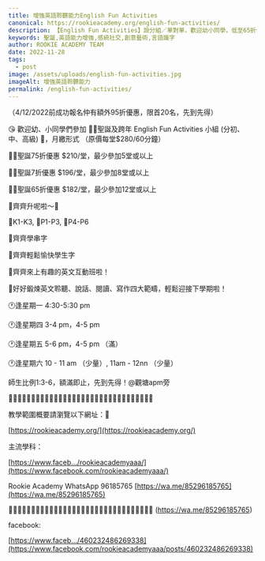 ```yaml
---
title: 增強英語聆聽能力English Fun Activities
canonical: https://rookieacademy.org/english-fun-activities/
description: 【English Fun Activities】設分組／單對單，歡迎幼小同學，低至65折優惠，普世歡騰 根德園、明慧等名校同學都參加，Let's go
keywords: 聖誕,英語能力增強,感統社交,創意藝術,言語識字
author: ROOKIE ACADEMY TEAM
date: 2022-11-28
tags:
  - post
image: /assets/uploads/english-fun-activities.jpg
imageAlt: 增強英語聆聽能力
permalink: /english-fun-activities/
---
```

（4/12/2022前成功報名仲有額外95折優惠，限首20名，先到先得）

😘 歡迎幼、小同學們參加 🎅🏻聖誕及跨年 English Fun Activities 小組 (分初、中、高級) 🥳，月繳形式 （原價每堂$280/60分鐘）

🎅🏻聖誕75折優惠 $210/堂，最少參加5堂或以上

🎅🏻聖誕7折優惠 $196/堂，最少參加8堂或以上

🎅🏻聖誕65折優惠 $182/堂，最少參加12堂或以上


💖齊齊升呢啦～💖

💖K1-K3, 💖P1-P3, 💖P4-P6

💖齊齊學串字

💖齊齊輕鬆愉快學生字

💖齊齊來上有趣的英文互動班啦！

💖好好鍛煉英文聆聽、說話、閱讀、寫作四大範疇，輕鬆迎接下學期啦！

🕐逢星期一 4:30-5:30 pm

🕐逢星期四 3-4 pm，4-5 pm

🕐逢星期五 5-6 pm，4-5 pm （滿）

🕐逢星期六 10 - 11 am （少量）, 11am - 12nn （少量）

師生比例1:3-6，額滿即止，先到先得！@觀塘apm旁

🎅🏻🎅🏻🎅🏻🎅🏻🎅🏻🎅🏻🎅🏻🎅🏻🎅🏻🎅🏻🎅🏻🎅🏻🎅🏻🎅🏻🎅🏻🎅🏻

教學範圍概要請瀏覽以下網址：🥰

[https://rookieacademy.org/](https://rookieacademy.org/)

主流學科：

[https://www.faceb.../rookieacademyaaa/](https://www.facebook.com/rookieacademyaaa/)

Rookie Academy 
WhatsApp 96185765
[https://wa.me/85296185765](https://wa.me/85296185765)

🎅🏻🎅🏻🎅🏻🎅🏻🎅🏻🎅🏻🎅🏻🎅🏻🎅🏻🎅🏻🎅🏻🎅🏻🎅🏻🎅🏻🎅🏻🎅🏻
(https://wa.me/85296185765)

facebook:

[https://www.faceb.../460232486269338](https://www.facebook.com/rookieacademyaaa/posts/460232486269338)